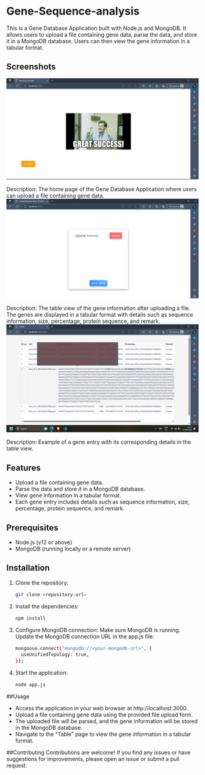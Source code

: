 # Gene-Sequence-analysis

This is a Gene Database Application built with Node.js and MongoDB. It allows users to upload a file containing gene data, parse the data, and store it in a MongoDB database. Users can then view the gene information in a tabular format.

## Screenshots

![Screenshot](./Screenshots/sc.png)

Description: The home page of the Gene Database Application where users can upload a file containing gene data.
 ![Screenshot](./Screenshots/sc1.png)

Description: The table view of the gene information after uploading a file. The genes are displayed in a tabular format with details such as sequence information, size, percentage, protein sequence, and remark.
![Screenshot](./Screenshots/sc2.png)

Description: Example of a gene entry with its corresponding details in the table view.

## Features

- Upload a file containing gene data.
- Parse the data and store it in a MongoDB database.
- View gene information in a tabular format.
- Each gene entry includes details such as sequence information, size, percentage, protein sequence, and remark.

## Prerequisites

- Node.js (v12 or above)
- MongoDB (running locally or a remote server)

## Installation

1. Clone the repository:

   ```bash
   git clone <repository-url>
2. Install the dependencies:

   ```bash
   npm install

3. Configure MongoDB connection:
  Make sure MongoDB is running.
  Update the MongoDB connection URL in the app.js file:
  
    ```bash
    mongoose.connect("mongodb://<your-mongodb-url>", {
      useUnifiedTopology: true,
    });

4. Start the application:
   ```bash
   node app.js


##Usage
- Access the application in your web browser at http://localhost:3000.
- Upload a file containing gene data using the provided file upload form.
- The uploaded file will be parsed, and the gene information will be stored in the MongoDB database.
- Navigate to the "Table" page to view the gene information in a tabular format.

##Contributing
Contributions are welcome! If you find any issues or have suggestions for improvements, please open an issue or submit a pull request.


   
